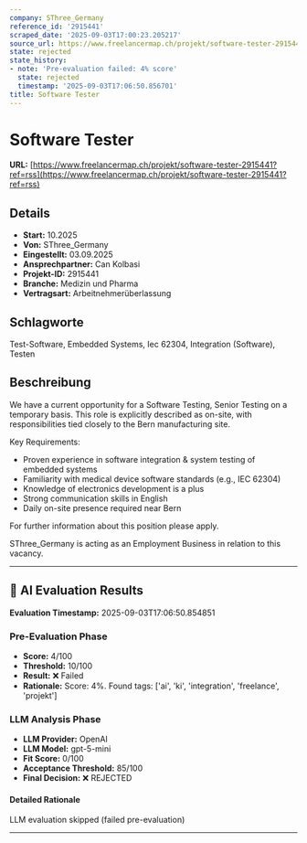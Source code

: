 ```yaml
---
company: SThree_Germany
reference_id: '2915441'
scraped_date: '2025-09-03T17:00:23.205217'
source_url: https://www.freelancermap.ch/projekt/software-tester-2915441?ref=rss
state: rejected
state_history:
- note: 'Pre-evaluation failed: 4% score'
  state: rejected
  timestamp: '2025-09-03T17:06:50.856701'
title: Software Tester
---
```



# Software Tester
**URL:** [https://www.freelancermap.ch/projekt/software-tester-2915441?ref=rss](https://www.freelancermap.ch/projekt/software-tester-2915441?ref=rss)
## Details
- **Start:** 10.2025
- **Von:** SThree_Germany
- **Eingestellt:** 03.09.2025
- **Ansprechpartner:** Can Kolbasi
- **Projekt-ID:** 2915441
- **Branche:** Medizin und Pharma
- **Vertragsart:** Arbeitnehmerüberlassung

## Schlagworte
Test-Software, Embedded Systems, Iec 62304, Integration (Software), Testen

## Beschreibung
We have a current opportunity for a Software Testing, Senior Testing on a temporary basis. This role is explicitly described as on-site, with responsibilities tied closely to the Bern manufacturing site.

Key Requirements:
- Proven experience in software integration & system testing of embedded systems
- Familiarity with medical device software standards (e.g., IEC 62304)
- Knowledge of electronics development is a plus
- Strong communication skills in English
- Daily on-site presence required near Bern

For further information about this position please apply.

SThree_Germany is acting as an Employment Business in relation to this vacancy.

---

## 🤖 AI Evaluation Results

**Evaluation Timestamp:** 2025-09-03T17:06:50.854851

### Pre-Evaluation Phase
- **Score:** 4/100
- **Threshold:** 10/100
- **Result:** ❌ Failed
- **Rationale:** Score: 4%. Found tags: ['ai', 'ki', 'integration', 'freelance', 'projekt']

### LLM Analysis Phase
- **LLM Provider:** OpenAI
- **LLM Model:** gpt-5-mini
- **Fit Score:** 0/100
- **Acceptance Threshold:** 85/100
- **Final Decision:** ❌ REJECTED

#### Detailed Rationale
LLM evaluation skipped (failed pre-evaluation)

---
